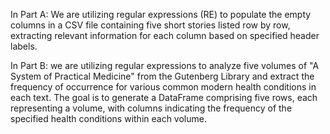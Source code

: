In Part A: We are utilizing regular expressions (RE) to populate the empty columns in a CSV file containing five short stories listed row by row, extracting relevant information for each column based on specified header labels.

In Part B: we are utilizing regular expressions to analyze five volumes of "A System of Practical Medicine" from the Gutenberg Library and extract the frequency of occurrence for various common modern health conditions in each text. The goal is to generate a DataFrame comprising five rows, each representing a volume, with columns indicating the frequency of the specified health conditions within each volume.